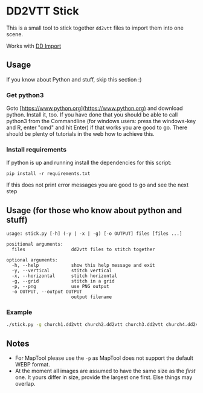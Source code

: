 # DD2VTT Stick

This is a small tool to stick together `dd2vtt` files to import them into one scene.

Works with [DD Import](https://github.com/moo-man/FVTT-DD-Import)


## Usage 

If you know about Python and stuff, skip this section :)

### Get python3

Goto [https://www.python.org](https://www.python.org) and download python. Install it, too.
If you have done that you should be able to call python3 from the Commandline (for windows users: press the windows-key and R, enter "cmd" and hit Enter)
if that works you are good to go. There should be plenty of tutorials in the web how to achieve this.

### Install requirements

If python is up and running install the dependencies for this script:

```
pip install -r requirements.txt
```

If this does not print error messages you are good to go and see the next step

## Usage (for those who know about python and stuff)

```
usage: stick.py [-h] (-y | -x | -g) [-o OUTPUT] files [files ...]

positional arguments:
  files                 dd2vtt files to stitch together

optional arguments:
  -h, --help            show this help message and exit
  -y, --vertical        stitch vertical
  -x, --horizontal      stitch horizontal
  -g, --grid            stitch in a grid
  -p, --png             use PNG output
  -o OUTPUT, --output OUTPUT
                        output filename
```

### Example

```bash
./stick.py -g church1.dd2vtt church2.dd2vtt church3.dd2vtt church4.dd2vtt
```


## Notes

- For MapTool please use the `-p` as MapTool does not support the default WEBP format.
- At the moment all images are assumed to have the same size as the *first* one. It yours differ in size, provide the largest one first. Else things may overlap.

